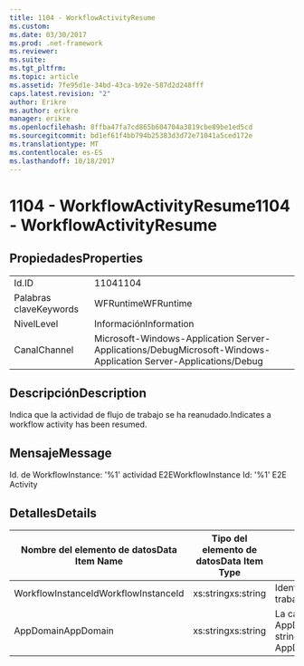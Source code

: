 ```yaml
---
title: 1104 - WorkflowActivityResume
ms.custom: 
ms.date: 03/30/2017
ms.prod: .net-framework
ms.reviewer: 
ms.suite: 
ms.tgt_pltfrm: 
ms.topic: article
ms.assetid: 7fe95d1e-34bd-43ca-b92e-587d2d248fff
caps.latest.revision: "2"
author: Erikre
ms.author: erikre
manager: erikre
ms.openlocfilehash: 8ffba47fa7cd865b604704a3819cbe89be1ed5cd
ms.sourcegitcommit: bd1ef61f4bb794b25383d3d72e71041a5ced172e
ms.translationtype: MT
ms.contentlocale: es-ES
ms.lasthandoff: 10/18/2017
---
```

# <a name="1104---workflowactivityresume"></a><span data-ttu-id="1d553-102">1104 - WorkflowActivityResume</span><span class="sxs-lookup"><span data-stu-id="1d553-102">1104 - WorkflowActivityResume</span></span>
## <a name="properties"></a><span data-ttu-id="1d553-103">Propiedades</span><span class="sxs-lookup"><span data-stu-id="1d553-103">Properties</span></span>  
  
|||  
|-|-|  
|<span data-ttu-id="1d553-104">Id.</span><span class="sxs-lookup"><span data-stu-id="1d553-104">ID</span></span>|<span data-ttu-id="1d553-105">1104</span><span class="sxs-lookup"><span data-stu-id="1d553-105">1104</span></span>|  
|<span data-ttu-id="1d553-106">Palabras clave</span><span class="sxs-lookup"><span data-stu-id="1d553-106">Keywords</span></span>|<span data-ttu-id="1d553-107">WFRuntime</span><span class="sxs-lookup"><span data-stu-id="1d553-107">WFRuntime</span></span>|  
|<span data-ttu-id="1d553-108">Nivel</span><span class="sxs-lookup"><span data-stu-id="1d553-108">Level</span></span>|<span data-ttu-id="1d553-109">Información</span><span class="sxs-lookup"><span data-stu-id="1d553-109">Information</span></span>|  
|<span data-ttu-id="1d553-110">Canal</span><span class="sxs-lookup"><span data-stu-id="1d553-110">Channel</span></span>|<span data-ttu-id="1d553-111">Microsoft-Windows-Application Server-Applications/Debug</span><span class="sxs-lookup"><span data-stu-id="1d553-111">Microsoft-Windows-Application Server-Applications/Debug</span></span>|  
  
## <a name="description"></a><span data-ttu-id="1d553-112">Descripción</span><span class="sxs-lookup"><span data-stu-id="1d553-112">Description</span></span>  
 <span data-ttu-id="1d553-113">Indica que la actividad de flujo de trabajo se ha reanudado.</span><span class="sxs-lookup"><span data-stu-id="1d553-113">Indicates a workflow activity has been resumed.</span></span>  
  
## <a name="message"></a><span data-ttu-id="1d553-114">Mensaje</span><span class="sxs-lookup"><span data-stu-id="1d553-114">Message</span></span>  
 <span data-ttu-id="1d553-115">Id. de WorkflowInstance: '%1' actividad E2E</span><span class="sxs-lookup"><span data-stu-id="1d553-115">WorkflowInstance Id: '%1' E2E Activity</span></span>  
  
## <a name="details"></a><span data-ttu-id="1d553-116">Detalles</span><span class="sxs-lookup"><span data-stu-id="1d553-116">Details</span></span>  
  
|<span data-ttu-id="1d553-117">Nombre del elemento de datos</span><span class="sxs-lookup"><span data-stu-id="1d553-117">Data Item Name</span></span>|<span data-ttu-id="1d553-118">Tipo del elemento de datos</span><span class="sxs-lookup"><span data-stu-id="1d553-118">Data Item Type</span></span>|<span data-ttu-id="1d553-119">Descripción</span><span class="sxs-lookup"><span data-stu-id="1d553-119">Description</span></span>|  
|--------------------|--------------------|-----------------|  
|<span data-ttu-id="1d553-120">WorkflowInstanceId</span><span class="sxs-lookup"><span data-stu-id="1d553-120">WorkflowInstanceId</span></span>|<span data-ttu-id="1d553-121">xs:string</span><span class="sxs-lookup"><span data-stu-id="1d553-121">xs:string</span></span>|<span data-ttu-id="1d553-122">Identificación de instancia del flujo de trabajo.</span><span class="sxs-lookup"><span data-stu-id="1d553-122">The workflow instance id.</span></span>|  
|<span data-ttu-id="1d553-123">AppDomain</span><span class="sxs-lookup"><span data-stu-id="1d553-123">AppDomain</span></span>|<span data-ttu-id="1d553-124">xs:string</span><span class="sxs-lookup"><span data-stu-id="1d553-124">xs:string</span></span>|<span data-ttu-id="1d553-125">La cadena devuelta por AppDomain.CurrentDomain.FriendlyName.</span><span class="sxs-lookup"><span data-stu-id="1d553-125">The string returned by AppDomain.CurrentDomain.FriendlyName.</span></span>|
